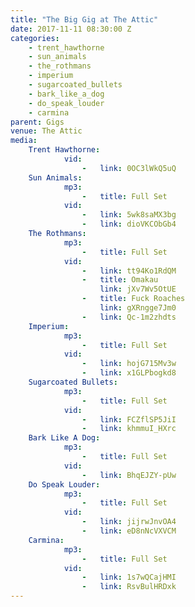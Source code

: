 ```yaml
---
title: "The Big Gig at The Attic"
date: 2017-11-11 08:30:00 Z
categories:
    - trent_hawthorne
    - sun_animals
    - the_rothmans
    - imperium
    - sugarcoated_bullets
    - bark_like_a_dog
    - do_speak_louder
    - carmina
parent: Gigs
venue: The Attic
media:
    Trent Hawthorne:
            vid:
                -   link: 0OC3lWkQ5uQ
    Sun Animals:
            mp3:
                -   title: Full Set
            vid:
                -   link: 5wk8saMX3bg
                -   link: dioVKCObGb4
    The Rothmans:
            mp3:
                -   title: Full Set
            vid:
                -   link: tt94Ko1RdQM
                -   title: Omakau
                    link: jXv7Wv5OtUE
                -   title: Fuck Roaches
                    link: gXRngge7Jm0
                -   link: Qc-1m2zhdts
    Imperium:
            mp3:
                -   title: Full Set
            vid:
                -   link: hojG715Mv3w
                -   link: x1GLPbogkd8
    Sugarcoated Bullets:
            mp3:
                -   title: Full Set
            vid:
                -   link: FCZflSP5JiI
                -   link: khmmuI_HXrc
    Bark Like A Dog:
            mp3:
                -   title: Full Set
            vid:
                -   link: BhqEJZY-pUw
    Do Speak Louder:
            mp3:
                -   title: Full Set
            vid:
                -   link: jijrwJnvOA4
                -   link: eD8nNcVXVCM
    Carmina:
            mp3:
                -   title: Full Set
            vid:
                -   link: 1s7wQCajHMI
                -   link: RsvBulHRDxk
---
```

